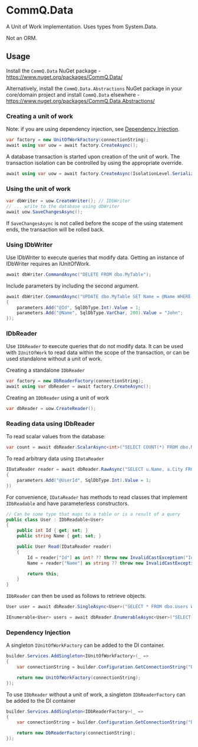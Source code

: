 # CommQ.Data

A Unit of Work implementation. Uses types from System.Data.
  
Not an ORM.

## Usage
Install the `CommQ.Data` NuGet package - https://www.nuget.org/packages/CommQ.Data/

Alternatively, install the `CommQ.Data.Abstractions` NuGet package in your core/domain project and install `CommQ.Data` elsewhere - https://www.nuget.org/packages/CommQ.Data.Abstractions/

### Creating a unit of work
Note: if you are using dependency injection, see [Dependency Injection](#dependency-injection).
```csharp
var factory = new UnitOfWorkFactory(connectionString);
await using var uow = await factory.CreateAsync();
```
A database transaction is started upon creation of the unit of work. The transaction isolation can be controlled by using the appropriate override.
```csharp
await using var uow = await factory.CreateAsync(IsolationLevel.Serializable);
```

### Using the unit of work
```csharp
var dbWriter = uow.CreateWriter(); // IDbWriter
// ... write to the database using dbWriter
await uow.SaveChangesAsync();
```
If `SaveChangesAsync` is not called before the scope of the using statement ends, the transaction will be rolled back.

### Using IDbWriter
Use IDbWriter to execute queries that modify data. Getting an instance of IDbWriter requires an IUnitOfWork.
```csharp
await dbWriter.CommandAsync("DELETE FROM dbo.MyTable");
```
Include parameters by including the second argument.
```csharp
await dbWriter.CommandAsync("UPDATE dbo.MyTable SET Name = @Name WHERE Id = @Id", parameters =>
{
    parameters.Add("@Id", SqlDbType.Int).Value = 1;
    parameters.Add("@Name", SqlDbType.VarChar, 200).Value = "John";
});
```

### IDbReader
Use `IDbReader` to execute queries that do not modify data. It can be used with `IUnitOfWork` to read data within the scope of the transaction, or can be used standalone without a unit of work.  
  
Creating a standalone `IDbReader`
```csharp
var factory = new DbReaderFactory(connectionString);
await using var dbReader = await factory.CreateAsync();
```
  
Creating an `IDbReader` using a unit of work
```csharp
var dbReader = uow.CreateReader();
```

### Reading data using IDbReader
To read scalar values from the database:
```csharp
var count = await dbReader.ScalarAsync<int>("SELECT COUNT(*) FROM dbo.MyTable");
```
  
To read arbitrary data using `IDataReader`
```csharp
IDataReader reader = await dbReader.RawAsync("SELECT u.Name, a.City FROM dbo.Users u JOIN dbo.Address a on a.UserId = u.Id WHERE u.Id = @UserId", parameters =>
{
    parameters.Add("@UserId", SqlDbType.Int).Value = 1;
})
```

For convenience, `IDataReader` has methods to read classes that implement `IDbReadable` and have parameterless constructors.

```csharp
// Can be some type that maps to a table or is a result of a query
public class User : IDbReadable<User>
{
    public int Id { get; set; }
    public string Name { get; set; }

    public User Read(IDataReader reader)
    {
        Id = reader["Id"] as int? ?? throw new InvalidCastException("Id was null");
        Name = reader["Name"] as string ?? throw new InvalidCastException("Name was null");

        return this;
    }
}
```

`IDbReader` can then be used as follows to retrieve objects.

```csharp
User user = await dbReader.SingleAsync<User>("SELECT * FROM dbo.Users WHERE Id = 2");

IEnumerable<User> users = await dbReader.EnumerableAsync<User>("SELECT * FROM dbo.Users");
```

### Dependency Injection
A singleton `IUnitOfWorkFactory` can be added to the DI container.

```csharp
builder.Services.AddSingleton<IUnitOfWorkFactory>(_ => 
{
    var connectionString = builder.Configuration.GetConnectionString("Default");

    return new UnitOfWorkFactory(connectionString);
});
```

To use `IDbReader` without a unit of work, a singleton `IDbReaderFactory` can be added to the DI container

```csharp
builder.Services.AddSingleton<IDbReaderFactory>(_ =>
{
    var connectionString = builder.Configuration.GetConnectionString("Default");

    return new DbReaderFactory(connectionString);
});
```